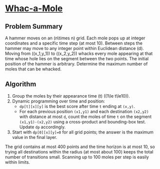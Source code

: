 # [Whac-a-Mole](https://www.spoj.com/problems/MOLE)

## Problem Summary
A hammer moves on an \(n\times n\) grid. Each mole pops up at integer coordinates and a specific time step (at most 10). Between steps the hammer may move to any integer point within Euclidean distance \(d\). Moving from \((x_1,y_1)\) to \((x_2,y_2)\) whacks every mole appearing at that time whose hole lies on the segment between the two points. The initial position of the hammer is arbitrary. Determine the maximum number of moles that can be whacked.

## Algorithm
1. Group the moles by their appearance time \(t\) (\(1\le t\le10\)).
2. Dynamic programming over time and position:
   - `dp[t][x][y]` is the best score after time `t` ending at `(x,y)`.
   - For each previous position `(x1,y1)` and each destination `(x2,y2)` with distance at most `d`,
     count the moles of time `t` on the segment `(x1,y1)-(x2,y2)` using a cross-product and bounding-box test.
     Update `dp` accordingly.
3. Start with `dp[0][x][y]=0` for all grid points; the answer is the maximum value in the final layer.

The grid contains at most 400 points and the time horizon is at most 10, so trying all destinations within the radius (at most about 100) keeps the total number of transitions small. Scanning up to 100 moles per step is easily within limits.

